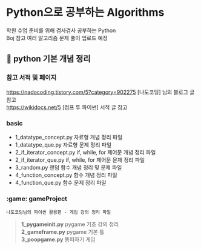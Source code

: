 # Python으로 공부하는 Algorithms
학원 수업 준비를 위해 겸사겸사 공부하는 Python        
Boj 참고 여러 알고리즘 문제 풀이 업로드 예정
<br>

## :page_facing_up: python 기본 개념 정리
### 참고 서적 및 페이지 
https://nadocoding.tistory.com/5?category=902275  [나도코딩] 님의 블로그 글 참고   
https://wikidocs.net/5  [점프 투 파이썬] 서적 글 참고

### basic 
+ 1_datatype_concept.py 자료형 개념 정리 파일
+ 1_datatype_que.py 자료형 문제 정리 파일
+ 2_if_iterator_concept.py if, while, for 제어문 개념 정리 파일
+ 2_if_iterator_que.py if, while, for 제어문 문제 정리 파일
+ 3_random.py 랜덤 함수 개념 정리 및 문제 파일
+ 4_function_concept.py 함수 개념 정리 파일
+ 4_function_que.py 함수 문제 정리 파일

### :game: gameProject 
```나도코딩님의 파이썬 활용편 - 게임 강의 정리 파일```
> **1_pygameinit.py** pygame 기초 강의 정리    
> **2_gameframe.py** pygame 기본 틀    
> **3_poopgame.py** 똥피하기 게임     